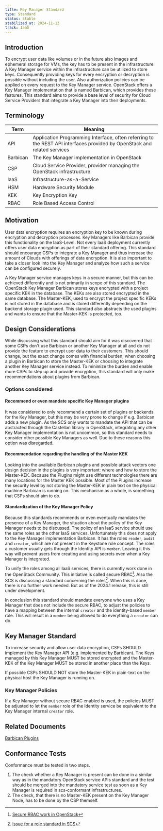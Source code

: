 ```yaml
---
title: Key Manager Standard
type: Standard
status: Stable
stabilized_at: 2024-11-13
track: IaaS
---
```


## Introduction

To encrypt user data like volumes or in the future also Images and ephemeral storage for VMs, the key has to be present in the infrastructure.
A Key Manager service within the infrastructure can be utilized to store keys.
Consequently providing keys for every encryption or decryption is possible without including the user.
Also authorization policies can be applied on every request to the Key Manager service.
OpenStack offers a Key Manager implementation that is named Barbican, which provides these features.
This standard aims to provide a base level of security for Cloud Service Providers that integrate a Key Manager into their deployments.

## Terminology

| Term | Meaning |
|---|---|
| API | Application Programming Interface, often referring to the REST API interfaces provided by OpenStack and related services |
| Barbican | The Key Manager implementation in OpenStack |
| CSP | Cloud Service Provider, provider managing the OpenStack infrastructure |
| IaaS | Infrastructure-as-a-Service |
| HSM | Hardware Security Module |
| KEK | Key Encryption Key |
| RBAC | Role Based Access Control |

## Motivation

User data encryption requires an encryption key to be known during encryption and decryption processes.
Key Managers like Barbican provide this functionality on the IaaS-Level.
Not every IaaS deployment currently offers user data encryption as part of their standard offering.
This standard should encourage CSPs to integrate a Key Manager and thus increase the amount of Clouds with offerings of data encryption.
It is also important to take a closer look into the Key Manager and analyze how such a service can be configured securely.

A Key Manager service manages keys in a secure manner, but this can be achieved differently and is not primarily in scope of this standard.
The OpenStack Key Manager Barbican stores keys encrypted with a project specific KEK in the database.
The KEKs are also stored encrypted in the same database.
The Master-KEK, used to encrypt the project specific KEKs is not stored in the database and is stored differently depending on the backend storage plugin used.
This standard also abstracts the used plugins and wants to ensure that the Master-KEK is protected, too.

## Design Considerations

While discussing what this standard should aim for it was discovered that some CSPs don't use Barbican or another Key Manager at all and do not provide the feature to encrypt user data to their customers.
This should change, but the exact change comes with financial burden, when choosing a plugin in Barbican to store the Master-KEK or choosing to integrate another Key Manager service instead.
To minimize the burden and enable more CSPs to step up and provide encryption, this standard will only make recommendations about plugins from Barbican.

### Options considered

#### Recommend or even mandate specific Key Manager plugins

It was considered to only recommend a certain set of plugins or backends for the Key Manager, but this may be very prone to change if e.g. Barbican adds a new plugin.
As the SCS only wants to mandate the API that can be abstracted through the Castellan library in OpenStack, integrating any other Key Manager implementation is not uncommon, so this standard needs to consider other possible Key Managers as well.
Due to these reasons this option was disregarded.

#### Recommendation regarding the handling of the Master KEK

Looking into the available Barbican plugins and possible attack vectors one design decision in the plugins is very important: where and how to store the Master-KEK.
Because the Plugins might use different technologies there are many locations for the Master KEK possible.
Most of the Plugins increase the security level by not storing the Master-KEK in plain text on the physical machine Barbican is running on.
This mechanism as a whole, is something that CSPs should aim to do.

#### Standardization of the Key Manager Policy

Because this standards recommends or even eventually mandates the presence of a Key Manager, the situation about the policy of the Key Manager needs to be discussed.
The policy of an IaaS service should use the same roles as the other IaaS services.
Unfortunately this does not apply to the Key Manager implementation Barbican.
It has the roles `reader`, `audit` and `creator`, which are not present in the Keystone role concept.
The roles a customer usually gets through the Identity API is `member`.
Leaving it this way will prevent users from creating and using secrets even when a Key Manager is integrated.

To unify the roles among all IaaS services, there is currently work done in the OpenStack Community.
This initiative is called secure RBAC[^1].
Also the SCS is discussing a standard concerning the roles[^2].
When this is done, there is no further work needed.
But as of the 2024.1 release, this is still under development.

In conclusion this standard should mandate everyone who uses a Key Manager that does not include the secure RBAC, to adjust the policies to have a mapping between the internal `creator` and the identity-based `member` role.
This will result in a `member` being allowed to do everything a `creator` can do.

[^1]: [Secure RBAC work in OpenStack](https://etherpad.opendev.org/p/rbac-goal-tracking)
[^2]: [Issue for a role standard in SCS](https://github.com/SovereignCloudStack/issues/issues/396)

## Key Manager Standard

To increase security and allow user data encryption, CSPs SHOULD implement the Key Manager API (e.g. implemented by Barbican).
The Keys managed by this Key Manager MUST be stored encrypted and the Master-KEK of the Key Manager MUST be stored in another place than the Keys.

If possible CSPs SHOULD NOT store the Master-KEK in plain-text on the physical host the Key Manager is running on.

### Key Manager Policies

If a Key Manager without secure RBAC enabled is used, the policies MUST be adjusted to let the `member` role of the Identity service be equivalent to the Key Manager internal `creator` role.

## Related Documents

[Barbican Plugins](https://docs.openstack.org/de/security-guide/secrets-management/barbican.html)

## Conformance Tests

Conformance must be tested in two steps.

1. The check whether a Key Manager is present can be done in a similar way as in the mandatory OpenStack service APIs standard and the test should be merged into the mandatory service test as soon as a Key Manager is required in scs-conformant infrastructures.
2. The check, that there is no Master-KEK present on the Key Manager Node, has to be done by the CSP themself.
